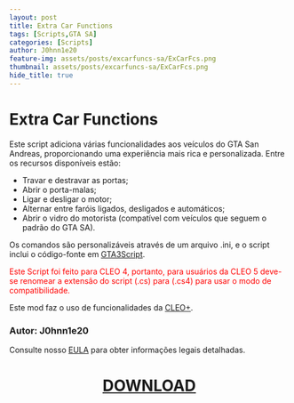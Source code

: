 ```yaml
---
layout: post
title: Extra Car Functions
tags: [Scripts,GTA SA]
categories: [Scripts]
author: J0hnn1e20
feature-img: assets/posts/excarfuncs-sa/ExCarFcs.png
thumbnail: assets/posts/excarfuncs-sa/ExCarFcs.png
hide_title: true
---
```


# Extra Car Functions

Este script adiciona várias funcionalidades aos veículos do GTA San Andreas, proporcionando uma experiência mais rica e personalizada. Entre os recursos disponíveis estão:

- Travar e destravar as portas;
- Abrir o porta-malas;
- Ligar e desligar o motor;
- Alternar entre faróis ligados, desligados e automáticos;
- Abrir o vidro do motorista (compatível com veículos que seguem o padrão do GTA SA).

Os comandos são personalizáveis através de um arquivo .ini, e o script inclui o código-fonte em [GTA3Script](https://forum.mixmods.com.br/f141-gta3script-cleo/t26-indice-de-tutoriais-cleo-script-gta3script).

<p style="color:red;">Este Script foi feito para CLEO 4, portanto, para usuários da CLEO 5 deve-se renomear a extensão do script (.cs) para (.cs4) para usar o modo de compatibilidade.</p>

Este mod faz o uso de funcionalidades da [CLEO+](https://www.mixmods.com.br/2023/10/cleoplus/).

### Autor: J0hnn1e20

Consulte nosso [EULA](https://j0hnn1e20.github.io/EULA.html) para obter informações legais detalhadas.

<h1 style="text-align: center; color: white;">
    <a href="/assets/posts/excarfuncs-sa/Extra Car Functions v0.2.zip" download>DOWNLOAD</a>
<h1>